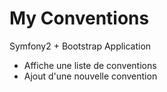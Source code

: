 My Conventions
========

Symfony2 + Bootstrap Application

- Affiche une liste de conventions
- Ajout d'une nouvelle convention
